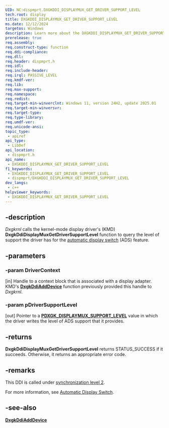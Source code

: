 ```yaml
---
UID: NC:dispmprt.DXGKDDI_DISPLAYMUX_GET_DRIVER_SUPPORT_LEVEL
tech.root: display
title: DXGKDDI_DISPLAYMUX_GET_DRIVER_SUPPORT_LEVEL
ms.date: 12/12/2024
targetos: Windows
description: Learn more about the DXGKDDI_DISPLAYMUX_GET_DRIVER_SUPPORT_LEVEL function.
prerelease: true
req.assembly: 
req.construct-type: function
req.ddi-compliance: 
req.dll: 
req.header: dispmprt.h
req.idl: 
req.include-header: 
req.irql: PASSIVE_LEVEL
req.kmdf-ver: 
req.lib: 
req.max-support: 
req.namespace: 
req.redist: 
req.target-min-winverclnt: Windows 11, version 24H2, update 2025.01
req.target-min-winversvr: 
req.target-type: 
req.type-library: 
req.umdf-ver: 
req.unicode-ansi: 
topic_type:
 - apiref
api_type:
 - LibDef
api_location:
 - dispmprt.h
api_name:
 - DXGKDDI_DISPLAYMUX_GET_DRIVER_SUPPORT_LEVEL
f1_keywords:
 - DXGKDDI_DISPLAYMUX_GET_DRIVER_SUPPORT_LEVEL
 - dispmprt/DXGKDDI_DISPLAYMUX_GET_DRIVER_SUPPORT_LEVEL
dev_langs:
 - c++
helpviewer_keywords:
 - DXGKDDI_DISPLAYMUX_GET_DRIVER_SUPPORT_LEVEL
---
```


## -description

*Dxgkrnl* calls the kernel-mode display driver's (KMD) **DxgkDdiDisplayMuxGetDriverSupportLevel** function to query the level of support the driver has for the [automatic display switch](/windows-hardware/drivers/display/automatic-display-switch) (ADS) feature.

## -parameters

### -param DriverContext

[in] Handle to a context block that is associated with a display adapter. KMD's [**DxgkDdiAddDevice**](nc-dispmprt-dxgkddi_add_device.md) function previously provided this handle to *Dxgkrnl*.

### -param pDriverSupportLevel

[out] Pointer to a [**PDXGK_DISPLAYMUX_SUPPORT_LEVEL**](../d3dkmdt/ne-d3dkmdt-dxgk_displaymux_support_level.md) value in which the driver writes the level of ADS support that it provides.

## -returns

**DxgkDdiDisplayMuxGetDriverSupportLevel** returns STATUS_SUCCESS if it succeeds. Otherwise, it returns an appropriate error code.

## -remarks

This DDI is called under [synchronization level 2](/windows-hardware/drivers/display/threading-and-synchronization-second-level).

For more information, see [Automatic Display Switch](/windows-hardware/drivers/display/automatic-display-switch).

## -see-also

[**DxgkDdiAddDevice**](nc-dispmprt-dxgkddi_add_device.md)
